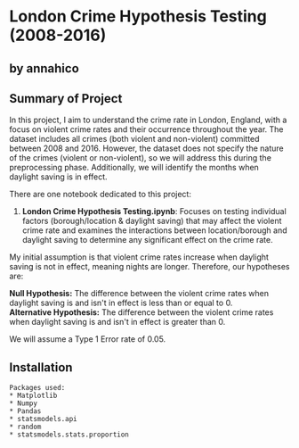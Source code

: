 # London Crime Hypothesis Testing (2008-2016)

## by annahico

## Summary of Project

In this project, I aim to understand the crime rate in London, England, with a focus on violent crime rates and their occurrence throughout the year. The dataset includes all crimes (both violent and non-violent) committed between 2008 and 2016. However, the dataset does not specify the nature of the crimes (violent or non-violent), so we will address this during the preprocessing phase. Additionally, we will identify the months when daylight saving is in effect.

There are one notebook dedicated to this project:

1. **London Crime Hypothesis Testing.ipynb**: Focuses on testing individual factors (borough/location & daylight saving) that may affect the violent crime rate and examines the interactions between location/borough and daylight saving to determine any significant effect on the crime rate.

My initial assumption is that violent crime rates increase when daylight saving is not in effect, meaning nights are longer. Therefore, our hypotheses are:

**Null Hypothesis:** The difference between the violent crime rates when daylight saving is and isn't in effect is less than or equal to 0.  
**Alternative Hypothesis:** The difference between the violent crime rates when daylight saving is and isn't in effect is greater than 0.

We will assume a Type 1 Error rate of 0.05.

## Installation

```plaintext
Packages used:
* Matplotlib
* Numpy
* Pandas
* statsmodels.api
* random
* statsmodels.stats.proportion
```

